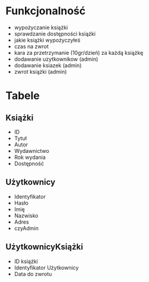 # Funkcjonalność
- wypożyczanie książki
- sprawdzanie dostępności książki
- jakie książki wypożyczyłeś
- czas na zwrot
- kara za przetrzymanie (10gr/dzień) za każdą książkę
- dodawanie uzytkownikow (admin)
- dodawanie ksiazek (admin)
- zwrot książki (admin)

# Tabele
## Książki
- ID
- Tytuł
- Autor
- Wydawnictwo
- Rok wydania
- Dostępność

## Użytkownicy
- Identyfikator
- Hasło
- Imię
- Nazwisko
- Adres
- czyAdmin

## UżytkownicyKsiążki
- ID książki
- Identyfikator Użytkownicy
- Data do zwrotu